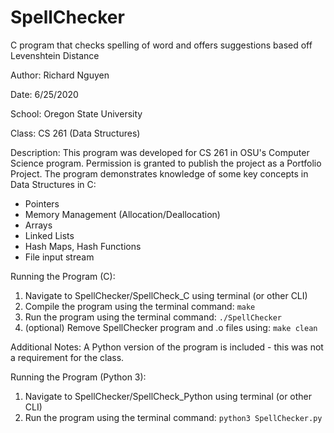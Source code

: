 # SpellChecker
C program that checks spelling of word and offers suggestions based off Levenshtein Distance

Author: Richard Nguyen

Date: 6/25/2020

School: Oregon State University

Class: CS 261 (Data Structures)

Description:
This program was developed for CS 261 in OSU's Computer Science program.
Permission is granted to publish the project as a Portfolio Project.
The program demonstrates knowledge of some key concepts in Data Structures in C:
* Pointers
* Memory Management (Allocation/Deallocation)
* Arrays
* Linked Lists
* Hash Maps, Hash Functions
* File input stream

Running the Program (C):
1. Navigate to SpellChecker/SpellCheck_C using terminal (or other CLI)
2. Compile the program using the terminal command: `make`
3. Run the program using the terminal command: `./SpellChecker`
4. (optional) Remove SpellChecker program and .o files using: `make clean`


Additional Notes:
A Python version of the program is included - this was not a requirement for the class.

Running the Program (Python 3):
1. Navigate to SpellChecker/SpellCheck_Python using terminal (or other CLI)
2. Run the program using the terminal command: `python3 SpellChecker.py`
